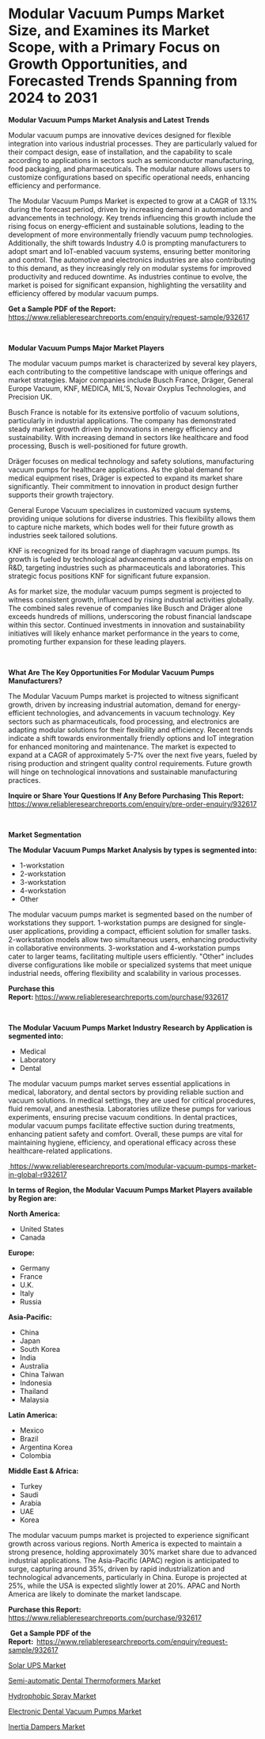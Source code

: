 <p><h1>Modular Vacuum Pumps Market Size, and Examines its Market Scope, with a Primary Focus on Growth Opportunities, and Forecasted Trends Spanning from 2024 to 2031</h1></p><p><strong>Modular Vacuum Pumps Market Analysis and Latest Trends</strong></p>
<p><p>Modular vacuum pumps are innovative devices designed for flexible integration into various industrial processes. They are particularly valued for their compact design, ease of installation, and the capability to scale according to applications in sectors such as semiconductor manufacturing, food packaging, and pharmaceuticals. The modular nature allows users to customize configurations based on specific operational needs, enhancing efficiency and performance.</p><p>The Modular Vacuum Pumps Market is expected to grow at a CAGR of 13.1% during the forecast period, driven by increasing demand in automation and advancements in technology. Key trends influencing this growth include the rising focus on energy-efficient and sustainable solutions, leading to the development of more environmentally friendly vacuum pump technologies. Additionally, the shift towards Industry 4.0 is prompting manufacturers to adopt smart and IoT-enabled vacuum systems, ensuring better monitoring and control. The automotive and electronics industries are also contributing to this demand, as they increasingly rely on modular systems for improved productivity and reduced downtime. As industries continue to evolve, the market is poised for significant expansion, highlighting the versatility and efficiency offered by modular vacuum pumps.</p></p>
<p><strong>Get a Sample PDF of the Report:&nbsp;</strong> <a href="https://www.reliableresearchreports.com/enquiry/request-sample/932617?utm_campaign=38&utm_medium=2&utm_source=Github&utm_content=ia&utm_term=03122024&utm_id=modular-vacuum-pumps">https://www.reliableresearchreports.com/enquiry/request-sample/932617</a></p>
<p>&nbsp;</p>
<p><strong>Modular Vacuum Pumps Major Market Players</strong></p>
<p><p>The modular vacuum pumps market is characterized by several key players, each contributing to the competitive landscape with unique offerings and market strategies. Major companies include Busch France, Dräger, General Europe Vacuum, KNF, MEDICA, MIL'S, Novair Oxyplus Technologies, and Precision UK.</p><p>Busch France is notable for its extensive portfolio of vacuum solutions, particularly in industrial applications. The company has demonstrated steady market growth driven by innovations in energy efficiency and sustainability. With increasing demand in sectors like healthcare and food processing, Busch is well-positioned for future growth.</p><p>Dräger focuses on medical technology and safety solutions, manufacturing vacuum pumps for healthcare applications. As the global demand for medical equipment rises, Dräger is expected to expand its market share significantly. Their commitment to innovation in product design further supports their growth trajectory.</p><p>General Europe Vacuum specializes in customized vacuum systems, providing unique solutions for diverse industries. This flexibility allows them to capture niche markets, which bodes well for their future growth as industries seek tailored solutions.</p><p>KNF is recognized for its broad range of diaphragm vacuum pumps. Its growth is fueled by technological advancements and a strong emphasis on R&D, targeting industries such as pharmaceuticals and laboratories. This strategic focus positions KNF for significant future expansion.</p><p>As for market size, the modular vacuum pumps segment is projected to witness consistent growth, influenced by rising industrial activities globally. The combined sales revenue of companies like Busch and Dräger alone exceeds hundreds of millions, underscoring the robust financial landscape within this sector. Continued investments in innovation and sustainability initiatives will likely enhance market performance in the years to come, promoting further expansion for these leading players.</p></p>
<p>&nbsp;</p>
<p><strong>What Are The Key Opportunities For Modular Vacuum Pumps Manufacturers?</strong></p>
<p><p>The Modular Vacuum Pumps market is projected to witness significant growth, driven by increasing industrial automation, demand for energy-efficient technologies, and advancements in vacuum technology. Key sectors such as pharmaceuticals, food processing, and electronics are adapting modular solutions for their flexibility and efficiency. Recent trends indicate a shift towards environmentally friendly options and IoT integration for enhanced monitoring and maintenance. The market is expected to expand at a CAGR of approximately 5-7% over the next five years, fueled by rising production and stringent quality control requirements. Future growth will hinge on technological innovations and sustainable manufacturing practices.</p></p>
<p><strong>Inquire or Share Your Questions If Any Before Purchasing This Report:</strong> <a href="https://www.reliableresearchreports.com/enquiry/pre-order-enquiry/932617?utm_campaign=38&utm_medium=2&utm_source=Github&utm_content=ia&utm_term=03122024&utm_id=modular-vacuum-pumps">https://www.reliableresearchreports.com/enquiry/pre-order-enquiry/932617</a></p>
<p>&nbsp;</p>
<p><strong>Market Segmentation</strong></p>
<p><strong>The Modular Vacuum Pumps Market Analysis by types is segmented into:</strong></p>
<p><ul><li>1-workstation</li><li>2-workstation</li><li>3-workstation</li><li>4-workstation</li><li>Other</li></ul></p>
<p><p>The modular vacuum pumps market is segmented based on the number of workstations they support. 1-workstation pumps are designed for single-user applications, providing a compact, efficient solution for smaller tasks. 2-workstation models allow two simultaneous users, enhancing productivity in collaborative environments. 3-workstation and 4-workstation pumps cater to larger teams, facilitating multiple users efficiently. "Other" includes diverse configurations like mobile or specialized systems that meet unique industrial needs, offering flexibility and scalability in various processes.</p></p>
<p><strong>Purchase this Report:&nbsp;</strong><a href="https://www.reliableresearchreports.com/purchase/932617?utm_campaign=38&utm_medium=2&utm_source=Github&utm_content=ia&utm_term=03122024&utm_id=modular-vacuum-pumps">https://www.reliableresearchreports.com/purchase/932617</a></p>
<p>&nbsp;</p>
<p><strong>The Modular Vacuum Pumps Market Industry Research by Application is segmented into:</strong></p>
<p><ul><li>Medical</li><li>Laboratory</li><li>Dental</li></ul></p>
<p><p>The modular vacuum pumps market serves essential applications in medical, laboratory, and dental sectors by providing reliable suction and vacuum solutions. In medical settings, they are used for critical procedures, fluid removal, and anesthesia. Laboratories utilize these pumps for various experiments, ensuring precise vacuum conditions. In dental practices, modular vacuum pumps facilitate effective suction during treatments, enhancing patient safety and comfort. Overall, these pumps are vital for maintaining hygiene, efficiency, and operational efficacy across these healthcare-related applications.</p></p>
<p><a href="https://www.reliableresearchreports.com/modular-vacuum-pumps-market-in-global-r932617?utm_campaign=38&utm_medium=2&utm_source=Github&utm_content=ia&utm_term=03122024&utm_id=modular-vacuum-pumps">&nbsp;https://www.reliableresearchreports.com/modular-vacuum-pumps-market-in-global-r932617</a></p>
<p><strong>In terms of Region, the Modular Vacuum Pumps Market Players available by Region are:</strong></p>
<p>
    <p> <strong> North America: </strong>
        <ul>
            <li>United States</li>
            <li>Canada</li>
        </ul>
        </p> 
    <p> <strong> Europe: </strong>
        <ul>
            <li>Germany</li>
            <li>France</li>
            <li>U.K.</li>
            <li>Italy</li>
            <li>Russia</li>
        </ul>
        </p> 
    <p> <strong> Asia-Pacific: </strong>
        <ul>
            <li>China</li>
            <li>Japan</li>
            <li>South Korea</li>
            <li>India</li>
            <li>Australia</li>
            <li>China Taiwan</li>
            <li>Indonesia</li>
            <li>Thailand</li>
            <li>Malaysia</li>
        </ul>
        </p> 
    <p> <strong> Latin America: </strong>
        <ul>
            <li>Mexico</li>
            <li>Brazil</li>
            <li>Argentina Korea</li>
            <li>Colombia</li>
        </ul>
        </p> 
    <p> <strong> Middle East & Africa: </strong>
        <ul>
            <li>Turkey</li>
            <li>Saudi</li>
            <li>Arabia</li>
            <li>UAE</li>
            <li>Korea</li>
        </ul>
    </p>
    </p>
<p><p>The modular vacuum pumps market is projected to experience significant growth across various regions. North America is expected to maintain a strong presence, holding approximately 30% market share due to advanced industrial applications. The Asia-Pacific (APAC) region is anticipated to surge, capturing around 35%, driven by rapid industrialization and technological advancements, particularly in China. Europe is projected at 25%, while the USA is expected slightly lower at 20%. APAC and North America are likely to dominate the market landscape.</p></p>
<p><strong>Purchase this Report: </strong><a href="https://www.reliableresearchreports.com/purchase/932617?utm_campaign=38&utm_medium=2&utm_source=Github&utm_content=ia&utm_term=03122024&utm_id=modular-vacuum-pumps">https://www.reliableresearchreports.com/purchase/932617</a></p>
<p>&nbsp;<strong>Get a Sample PDF of the Report:&nbsp;&nbsp;</strong><a href="https://www.reliableresearchreports.com/enquiry/request-sample/932617?utm_campaign=38&utm_medium=2&utm_source=Github&utm_content=ia&utm_term=03122024&utm_id=modular-vacuum-pumps">https://www.reliableresearchreports.com/enquiry/request-sample/932617</a></p>
<p><strong></strong></p>
<p><p><a href="https://www.linkedin.com/pulse/solar-ups-market-research-report-detail-laying-groundwork-vvnde?utm_campaign=38&utm_medium=2&utm_source=Github&utm_content=ia&utm_term=03122024&utm_id=modular-vacuum-pumps">Solar UPS Market</a></p><p><a href="https://github.com/petbigbeepjn/Market-Research-Report-List-1/blob/main/semi-automatic-dental-thermoformers-market.md?utm_campaign=38&utm_medium=2&utm_source=Github&utm_content=ia&utm_term=03122024&utm_id=modular-vacuum-pumps">Semi-automatic Dental Thermoformers Market</a></p><p><a href="https://issuu.com/reportprime-2/docs/hydrophobic-spray-market-size-2030.pptx?utm_campaign=38&utm_medium=2&utm_source=Github&utm_content=ia&utm_term=03122024&utm_id=modular-vacuum-pumps">Hydrophobic Spray Market</a></p><p><a href="https://github.com/dmitriyvo6rog/Market-Research-Report-List-1/blob/main/electronic-dental-vacuum-pumps-market.md?utm_campaign=38&utm_medium=2&utm_source=Github&utm_content=ia&utm_term=03122024&utm_id=modular-vacuum-pumps">Electronic Dental Vacuum Pumps Market</a></p><p><a href="https://www.linkedin.com/pulse/report-covers-inertia-dampers-market-basisof-value-segmentation-jco5f?utm_campaign=38&utm_medium=2&utm_source=Github&utm_content=ia&utm_term=03122024&utm_id=modular-vacuum-pumps">Inertia Dampers Market</a></p></p>